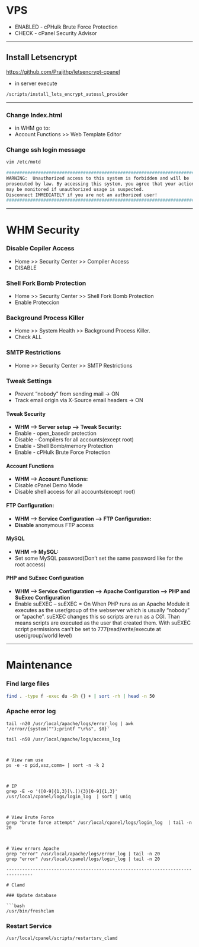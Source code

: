 # VPS


- ENABLED - cPHulk Brute Force Protection
- CHECK   - cPanel Security Advisor

--------------------------------------------------------------------------------

## Install Letsencrypt

https://github.com/Prajithp/letsencrypt-cpanel

- in server execute

```bash
/scripts/install_lets_encrypt_autossl_provider
```

--------------------------------------------------------------------------------

### Change Index.html

- in WHM go to:
- Account Functions >> Web Template Editor

### Change ssh login message

```bash
vim /etc/motd
```

```bash
##########################################################################
WARNING:  Unauthorized access to this system is forbidden and will be
prosecuted by law. By accessing this system, you agree that your actions
may be monitored if unauthorized usage is suspected.
Disconnect IMMEDIATELY if you are not an authorized user!
##########################################################################
```

--------------------------------------------------------------------------------

# WHM Security


### Disable Copiler Access

- Home >> Security Center >> Compiler Access
- DISABLE

### Shell Fork Bomb Protection

- Home >> Security Center >> Shell Fork Bomb Protection
- Enable Proteccion

### Background Process Killer

- Home >> System Health >> Background Process Killer.
- Check ALL

### SMTP Restrictions

- Home >> Security Center >> SMTP Restrictions


### Tweak Settings

- Prevent “nobody” from sending mail  -> ON
- Track email origin via X-Source email headers -> ON


#### Tweak Security

- **WHM –> Server setup –> Tweak Security:**
- Enable  - open_basedir protection
- Disable - Compilers for all accounts(except root)
- Enable  - Shell Bomb/memory Protection
- Enable  - cPHulk Brute Force Protection


#### Account Functions

- **WHM –> Account Functions:**
- Disable cPanel Demo Mode
- Disable shell access for all accounts(except root)


#### FTP Configuration:

- **WHM –> Service Configuration –> FTP Configuration:**
- ****Disable**** anonymous FTP access

#### MySQL

- **WHM –> MySQL:**
- Set some MySQL password(Don’t set the same password like for the root access)

#### PHP and SuExec Configuration

- **WHM –> Service Configuration –> Apache Configuration –> PHP and SuExec Configuration**
- Enable suEXEC – suEXEC = On
When PHP runs as an Apache Module it executes as the user/group of the
webserver which is usually “nobody” or “apache”. suEXEC changes this so
scripts are run as a CGI. Than means scripts are executed as the user
that created them. With suEXEC script permissions can’t be set to
777(read/write/execute at user/group/world level)




--------------------------------------------------------------------------------

# Maintenance

### Find large files
```bash
find . -type f -exec du -Sh {} + | sort -rh | head -n 50
```

###  Apache error log

```
tail -n20 /usr/local/apache/logs/error_log | awk '/error/{system("");printf "\r%s", $0}'

tail -n50 /usr/local/apache/logs/access_log



# View ram use
ps -e -o pid,vsz,comm= | sort -n -k 2



# IP
grep -E -o '([0-9]{1,3}[\.]){3}[0-9]{1,3}' /usr/local/cpanel/logs/login_log  | sort | uniq



# View Brute Force
grep "brute force attempt" /usr/local/cpanel/logs/login_log  | tail -n 20



# View errors Apache
grep "error" /usr/local/apache/logs/error_log | tail -n 20
grep "error" /usr/local/cpanel/logs/login_log | tail -n 20

--------------------------------------------------------------------------------

# Clamd

### Update database

```bash
/usr/bin/freshclam  
```

### Restart Service

```bash
/usr/local/cpanel/scripts/restartsrv_clamd   
```
